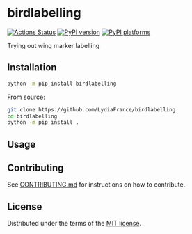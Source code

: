 # birdlabelling

[![Actions Status][actions-badge]][actions-link]
[![PyPI version][pypi-version]][pypi-link]
[![PyPI platforms][pypi-platforms]][pypi-link]

Trying out wing marker labelling

## Installation

```bash
python -m pip install birdlabelling
```

From source:
```bash
git clone https://github.com/LydiaFrance/birdlabelling
cd birdlabelling
python -m pip install .
```

## Usage


## Contributing

See [CONTRIBUTING.md](CONTRIBUTING.md) for instructions on how to contribute.

## License

Distributed under the terms of the [MIT license](LICENSE).


<!-- prettier-ignore-start -->
[actions-badge]:            https://github.com/LydiaFrance/birdlabelling/workflows/CI/badge.svg
[actions-link]:             https://github.com/LydiaFrance/birdlabelling/actions
[pypi-link]:                https://pypi.org/project/birdlabelling/
[pypi-platforms]:           https://img.shields.io/pypi/pyversions/birdlabelling
[pypi-version]:             https://img.shields.io/pypi/v/birdlabelling
<!-- prettier-ignore-end -->
